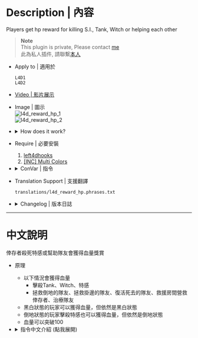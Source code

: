 # Description | 內容
Players get hp reward for killing S.I., Tank, Witch or helping each other

> __Note__ <br/>
This plugin is private, Please contact [me](/#私人插件列表-private-plugins-list)<br/>
此為私人插件, 請聯繫[本人](/#私人插件列表-private-plugins-list)

* Apply to | 適用於
	```
	L4D1
	L4D2
	```

* [Video | 影片展示](https://youtu.be/lCyV4nX1zko)

* Image | 圖示
	<br/>![l4d_reward_hp_1](image/l4d_reward_hp_1.gif)
	<br/>![l4d_reward_hp_2](image/l4d_reward_hp_2.gif)

* <details><summary>How does it work?</summary>

	* Hp Reward for helping teammate, reviving the teammate, and doing the rescue.
	* Hp Reward for killing Tank,Witch, and S.I.
	* Can gain over 100 hp
</details>

* Require | 必要安裝
	1. [left4dhooks](https://forums.alliedmods.net/showthread.php?t=321696)
    2. [[INC] Multi Colors](https://github.com/fbef0102/L4D1_2-Plugins/releases/tag/Multi-Colors)

* <details><summary>ConVar | 指令</summary>

	* cfg/sourcemod/l4d_reward_hp.cfg
		```php
		// 0=Plugin off, 1=Plugin on.
		l4d_reward_hp_enable "1"

		// Changes how message displays. (0: Disable, 1:In chat, 2: In Hint Box, 3: In center text)
		l4d_reward_hp_announce_type "1"

		// Hp reward for healing people with kit, Hp = amount of health restored ÷ this value.
		l4d_reward_hp_heal_teammate "8"

		// Hp reward for killing Smoker.
		l4d_reward_hp_kill_smoker "2"

		// Hp reward for killing Boomer.
		l4d_reward_hp_kill_boomer "1"

		// Hp reward for killing Hunter.
		l4d_reward_hp_kill_hunter "2"

		// Hp reward for killing Spitter.
		l4d_reward_hp_kill_spitter "1"

		// Hp reward for killing Jockey.
		l4d_reward_hp_kill_jockey "2"

		// Hp reward for killing Charger.
		l4d_reward_hp_kill_charger "3"

		// Hp reward on tank death. Hp = damage to Tank ÷ this value. (0=Off)
		l4d_reward_hp_hurt_tank "600"

		// Hp reward on witch death. Hp = damage to witch ÷ this value. (0=Off)
		l4d_reward_hp_hurt_witch "250"

		// Hp reward for killing Witch (One shot).
		l4d_reward_hp_kill_witch_one_shot "10"

		// Hp reward for saving people from rescue room.
		l4d_reward_hp_rescue_teammate "5"

		// Hp reward for reviving the incapacitated teammate.
		l4d_reward_hp_revive_incap "5"

		// Hp reward for reviving the teammate who is hangign from ledge.
		l4d_reward_hp_revive_hang "0"

		// Hp reward for saving people with defibrillator.
		l4d_reward_hp_defi_save "10"

		// Hp reward max health. (can set HP >100)
		l4d_reward_hp_max "100"

		// When not black&white, 0=Add temporary health, 1=Add to main health.
		l4d_reward_hp_heal_type "1"

		// When black&white, 0=Add temporary health, 1=Add to main health.
		l4d_reward_hp_heal_type_bw "0"
		```
</details>

* Translation Support | 支援翻譯
	```
	translations/l4d_reward_hp.phrases.txt
	```

* <details><summary>Changelog | 版本日誌</summary>

	* v1.3 (2024-12-6)
		* Update cvars
		* Update translation
		* Hp reward based on dmg to tank/witch
		* Hp reward based on amount of health restored for healing people

	* v1.2 (2024-8-31)
		* Update cvars
		* Update translation
		* Hp reward for killing Smoker, Boomer, Hunter, Spitter, Jockey, Charger, Tank

	* v1.1 (2024-7-20)
		* Update cvars

	* v1.0
		* Initial Release
</details>

- - - -
# 中文說明
倖存者殺死特感或幫助隊友會獲得血量獎賞

* 原理
	* 以下情況會獲得血量
		* 擊殺Tank、Witch、特感
		* 拯救倒地的隊友、拯救掛邊的隊友、復活死去的隊友、救援房間營救倖存者、治療隊友
	* 黑白狀態的玩家可以獲得血量，但依然是黑白狀態
	* 倒地狀態的玩家擊殺特感也可以獲得血量，但依然是倒地狀態
	* 血量可以突破100

* <details><summary>指令中文介紹 (點我展開)</summary>

	* cfg/sourcemod/l4d_reward_hp.cfg
		```php
		// 0=關閉插件, 1=啟動插件
		l4d_reward_hp_enable "1"

		// 血量獎賞提示該如何顯示. (0: 不提示, 1: 聊天框, 2: 黑底白字框, 3: 螢幕正中間)
		l4d_reward_hp_announce_type "1"

		// 治療隊友 獲得血量 (獲得的血量 = 治療恢復的血量 / 此數值)
		l4d_reward_hp_heal_teammate "8"

		// 殺死 Smoker 獲得的血量
		l4d_reward_hp_kill_smoker "2"

		// 殺死 Boomer 獲得的血量
		l4d_reward_hp_kill_boomer "1"

		// 殺死 Hunter 獲得的血量 
		l4d_reward_hp_kill_hunter "2"

		// 殺死 Spitter 獲得的血量 
		l4d_reward_hp_kill_spitter "1"

		// 殺死 Jockey 獲得的血量 
		l4d_reward_hp_kill_jockey "2"

		// 殺死 Charger 獲得的血量 
		l4d_reward_hp_kill_charger "3"

		// 殺死Tank 獲得的血量 (獲得的血量 = 玩家對Tank的傷害 ÷ 此數值), 0=關閉
		l4d_reward_hp_hurt_tank "600"

		// 殺死Witch 獲得的血量 (不是一發死掉, 獲得的血量 = 玩家對Witch的傷害 ÷ 此數值), 0=關閉
		l4d_reward_hp_hurt_witch "250"

		// 殺死Witch 獲得的血量 (一發死)
		l4d_reward_hp_kill_witch_one_shot "10"

		// 救援房間營救倖存者 獲得的血量
		l4d_reward_hp_rescue_teammate "5"

		// 拯救倒地的隊友 獲得的血量
		l4d_reward_hp_revive_incap "5"

		// 拯救掛邊的隊友 獲得的血量
		l4d_reward_hp_revive_hang "0"

		// 電擊器復活死去的隊友 獲得的血量
		l4d_reward_hp_defi_save "10"

		// 可回復的最大血量 (可設置超過100)
		l4d_reward_hp_max "100"

		// 沒黑白時, 0=回復虛血, 1=回復實血.
		l4d_reward_hp_heal_type "1"

		// 黑白時, 0=回復虛血, 1=回復實血.
		l4d_reward_hp_heal_type_bw "0"
		```
</details>